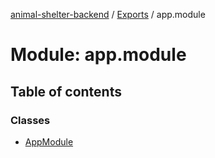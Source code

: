 [animal-shelter-backend](../README.md) / [Exports](../modules.md) / app.module

# Module: app.module

## Table of contents

### Classes

- [AppModule](../classes/app_module.AppModule.md)

